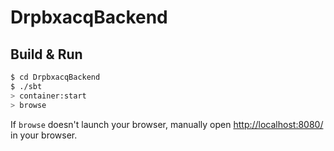 # DrpbxacqBackend #

## Build & Run ##

```sh
$ cd DrpbxacqBackend
$ ./sbt
> container:start
> browse
```

If `browse` doesn't launch your browser, manually open [http://localhost:8080/](http://localhost:8080/) in your browser.
